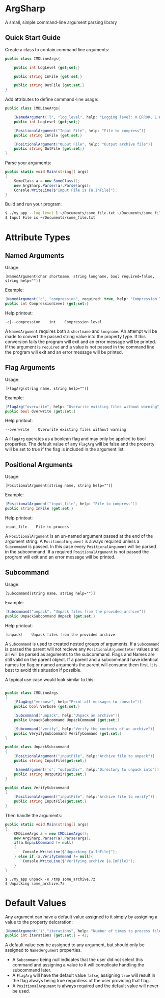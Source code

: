 # ArgSharp

A small, simple command-line argument parsing library

## Quick Start Guide

Create a class to contain command line arguments:

```cs
public class CMDLineArgs{

    public int LogLevel {get;set;}

    public string InFile {get;set;}

    public string OutFile {get;set;}
}
```

Add attributes to define command-line usage:

```cs
public class CMDLineArgs{

    [NamedArgument('l', "log_level", help: "Logging level: 0 ERROR, 1 WARN, 2 INFO"]
    public int LogLevel {get;set;}

    [PositionalArgument("Input File", help: "File to compress")]
    public string InFile {get;set;}

    [PositionalArgument("Ouput File", help: "Output archive file")]
    public string OutFile {get;set;}
}
```

Parse your arguments:
```cs
public static void Main(string[] args)
{
    SomeClass a = new SomeClass();
    new ArgSharp.Parser(a).Parse(args);
    Console.WriteLine($"Input File is {a.InFile}");
}
```

Build and run your program:
```bash
$ ./my_app --log_level 1 ~/Documents/some_file.txt ~/Documents/some_file.7z
$ Input File is ~/Documents/some_file.txt
```

# Attribute Types

## Named Arguments
Usage:

`[NamedArgument(char shortname, string longname, bool required=false, string help="")]`

Example:
```cs
[NamedArgument('c', "compression", required: true, help: "Compression level"]
public int CompressionLevel {get;set;}
```

Help printout:
```
-c|--compression    int    Compression level
```

A `NamedArgument` requires both a `shortname` and `longname`. An attempt will be made to convert the passed string value into the property type. If this conversion fails the program will exit and an error message will be printed. If the argument is `required` and a value is not passed in the command line the program will exit and an error message will be printed.

## Flag Arguments
Usage:

`[FlagArg(string name, string help="")]`

Example:
```cs
[FlagArg("overwrite", help: "Overwrite existing files without warning")]
public bool Overwrite {get;set;}
```

Help printout:
```
--overwrite    Overwrite existing files without warning
```

A `FlagArg` operates as a boolean flag and may only be applied to bool properties. The default value of any `FlagArg` will be false and the property will be set to true if the flag is included in the argument list.

## Positional Arguments
Usage:

`[PositionalArgument(string name, string help="")]`

Example:
```cs
[PositionalArgument("input_file", help: "File to compress")]
public string InFile {get;set;}
```

Help printout:
```
input_file    File to process
```

A `PositionalArgument` is an un-named argument passed at the end of the argument string. A `PositionalArgument` is always required unless a `Subcommand` is passed. In this case every `PositionalArgument` will be parsed in the subcommand. If a required `PositionalArgument` is not passed the program will exit and an error message will be printed.

## Subcommand
Usage:

`[Subcommand(string name, string help="")]`

Example:
```cs
[Subcommand("unpack", "Unpack files from the provided archive")]
public UnpackSubcommand Unpack {get;set;}
```

Help printout:
```
[unpack]    Unpack files from the provided archive
```

A `Subcommand` is used to created nested groups of arguments. If a `Subcommand` is parsed the parent will not recieve any `PositionalArgumenteter` values and all will be parsed as arguments to the subcommand. Flags and Names are still valid on the parent object. If a parent and a subcommand have identical names for flag or named arguments the parent will consume them first. It is best to avoid this situation if possible.

A typical use case would look similar to this:
```cs

public class CMDLineArgs
{
    [FlagArg("verbose", help:"Print all messages to console")]
    public bool Verbose {get;set;}

    [Subcommand("unpack", help:"Unpack an archive")]
    public UnpackSubcommand UnpackCommand {get;set;}

    [Subcommand("verify", help:"Verify the contents of an archive")]
    public VeryifySubcommand VerifyCommand {get;set;}
}

public class UnpackSubcommand
{
    [PositionalArgument("inputFile", help:"Archive file to unpack")]
    public string InputFile{get;set;}

    [NamedArgument('o', "outputDir", help:"Directory to unpack into")]
    public string OutputDir{get;set;}
}

public class VerifySubcommand
{
    [PositionalArgument("inputFile", help:"Archive file to verify")]
    public string InputFile{get;set;}
}
```

Then handle the arguments:

```cs
public static void Main(string[] args)
{
    CMDLineArgs a = new CMDLineArgs();
    new ArgSharp.Parser(a).Parse(args);
    if(a.UnpackCommand != null)
    {
        Console.WriteLine($"Unpacking {a.InFile}");
    } else if (a.VerifyCommand != null){
        Console.WriteLine($"Verifying archive {a.InFile}");
    }
}
```

```
$ ./my_app unpack -o /tmp some_archive.7z
$ Unpacking some_archive.7z
```



# Default Values
Any argument can have a default value assigned to it simply by assigning a value to the property delcaration:

```cs
[NamedArgument('i',"iterations", help: "Number of times to process file")]
public int Iterations {get;set;} = 42;
```

A default value *can* be assigned to any argument, but should only be assigned to `NamedArgument` properties.

* A `Subcommand` being null indicates that the user did not select this command and assigning a value to it will complicate handling the subcommand later.
* A `FlagArg` will have the default value `false`; assigning `true` will result in the flag always being true regardless of the user providing that flag.
* A `PositionalArgument` is always required and the default value will never be used.
